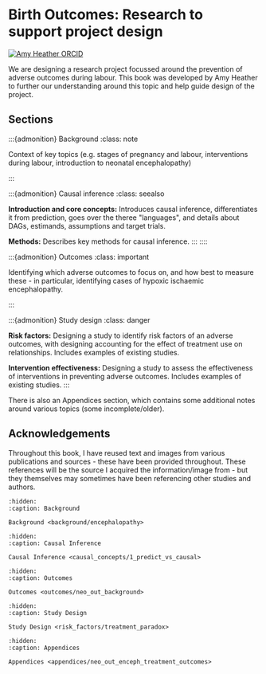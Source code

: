 # Birth Outcomes: Research to support project design

[![Amy Heather ORCID](https://img.shields.io/badge/Amy_Heather_ORCID:-0000--0002--6596--3479-brightgreen)](https://orcid.org/0000-0002-6596-3479)

We are designing a research project focussed around the prevention of adverse outcomes during labour. This book was developed by Amy Heather to further our understanding around this topic and help guide design of the project.

## Sections

:::{admonition} Background
:class: note

Context of key topics (e.g. stages of pregnancy and labour, interventions during labour, introduction to neonatal encephalopathy)

:::

:::{admonition} Causal inference
:class: seealso

**Introduction and core concepts:** Introduces causal inference, differentiates it from prediction, goes over the theree "languages", and details about DAGs, estimands, assumptions and target trials.

**Methods:** Describes key methods for causal inference.
:::
::::

:::{admonition} Outcomes
:class: important

Identifying which adverse outcomes to focus on, and how best to measure these - in particular, identifying cases of hypoxic ischaemic encephalopathy.

:::

:::{admonition} Study design
:class: danger

**Risk factors:** Designing a study to identify risk factors of an adverse outcomes, with designing accounting for the effect of treatment use on relationships. Includes examples of existing studies.

**Intervention effectiveness:** Designing a study to assess the effectiveness of interventions in preventing adverse outcomes. Includes examples of existing studies.
:::

There is also an Appendices section, which contains some additional notes around various topics (some incomplete/older).

## Acknowledgements

Throughout this book, I have reused text and images from various publications and sources - these have been provided throughout. These references will be the source I acquired the information/image from - but they themselves may sometimes have been referencing other studies and authors. 

```{toctree}
:hidden:
:caption: Background

Background <background/encephalopathy>
```

```{toctree}
:hidden:
:caption: Causal Inference

Causal Inference <causal_concepts/1_predict_vs_causal>
```

```{toctree}
:hidden:
:caption: Outcomes

Outcomes <outcomes/neo_out_background>
```

```{toctree}
:hidden:
:caption: Study Design

Study Design <risk_factors/treatment_paradox>
```

```{toctree}
:hidden:
:caption: Appendices

Appendices <appendices/neo_out_enceph_treatment_outcomes>
```